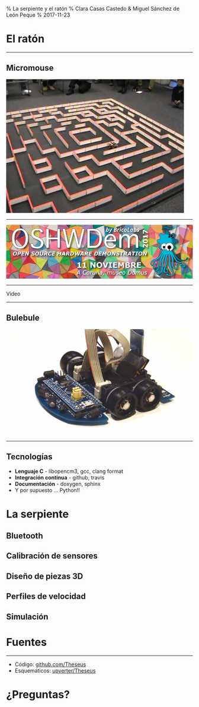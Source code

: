 % La serpiente y el ratón
% Clara Casas Castedo & Miguel Sánchez de León Peque
% 2017-11-23

El ratón
==================

---

Micromouse
-----------

![](./figures/maze.jpg)

---

![](./figures/oshwdem2017.jpg)

---

Video

---

Bulebule
----------- 

![](./figures/theseus-micromouse.jpg)

---

Tecnologías
-----------

- **Lenguaje C** - libopencm3, gcc, clang format
- **Integración continua** - github, travis 
- **Documentación** - doxygen, sphinx
- Y por supuesto ... Python!!


La serpiente
================

Bluetooth
----------

Calibración de sensores
-----------------------

Diseño de piezas 3D
-----------------------

Perfiles de velocidad
-----------------------

Simulación
----------


Fuentes
=======

---

- Código: [github.com/Theseus](https://github.com/Theseus)
- Esquemáticos: [upverter/Theseus](https://upverter.com/Peque/3d82ffa66d538f81/Theseus/)


¿Preguntas?
===========


